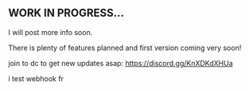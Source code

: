 

## WORK IN PROGRESS...
I will post more info soon.

There is plenty of features planned and first version coming very soon!

join to dc to get new updates asap: https://discord.gg/KnXDKdXHUa

i test webhook fr
